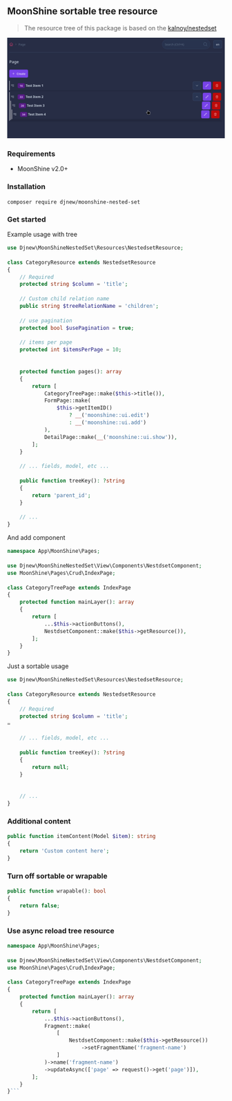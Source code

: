 ## MoonShine sortable tree resource

> The resource tree of this package is based on the [kalnoy/nestedset](https://github.com/lazychaser/laravel-nestedset)



<p align="center">
<a href="https://moonshine-laravel.com" target="_blank">
<img src="https://github.com/djnew/moonshine-nested-set/blob/master/art/screenshot.png">
</a>
</p>

### Requirements

- MoonShine v2.0+

### Installation

```shell
composer require djnew/moonshine-nested-set
```

### Get started

Example usage with tree

```php
use Djnew\MoonShineNestedSet\Resources\NestedsetResource;

class CategoryResource extends NestedsetResource
{
    // Required
    protected string $column = 'title';

    // Custom child relation name
    public string $treeRelationName = 'children';

    // use pagination
    protected bool $usePagination = true;

    // items per page
    protected int $itemsPerPage = 10;


    protected function pages(): array
    {
        return [
            CategoryTreePage::make($this->title()),
            FormPage::make(
                $this->getItemID()
                    ? __('moonshine::ui.edit')
                    : __('moonshine::ui.add')
            ),
            DetailPage::make(__('moonshine::ui.show')),
        ];
    }

    // ... fields, model, etc ...

    public function treeKey(): ?string
    {
        return 'parent_id';
    }

    // ...
}
```

And add component

```php
namespace App\MoonShine\Pages;

use Djnew\MoonShineNestedSet\View\Components\NestdsetComponent;
use MoonShine\Pages\Crud\IndexPage;

class CategoryTreePage extends IndexPage
{
    protected function mainLayer(): array
    {
        return [
            ...$this->actionButtons(),
            NestdsetComponent::make($this->getResource()),
        ];
    }
}

```

Just a sortable usage

```php
use Djnew\MoonShineNestedSet\Resources\NestedsetResource;

class CategoryResource extends NestedsetResource
{
    // Required
    protected string $column = 'title';
=

    // ... fields, model, etc ...

    public function treeKey(): ?string
    {
        return null;
    }


    // ...
}
```


### Additional content

```php
public function itemContent(Model $item): string
{
    return 'Custom content here';
}
```

### Turn off sortable or wrapable

```php
public function wrapable(): bool
{
    return false;
}

```

### Use async reload tree resource
```php
namespace App\MoonShine\Pages;

use Djnew\MoonShineNestedSet\View\Components\NestdsetComponent;
use MoonShine\Pages\Crud\IndexPage;

class CategoryTreePage extends IndexPage
{
    protected function mainLayer(): array
    {
        return [
            ...$this->actionButtons(),
            Fragment::make(
                [
                    NestdsetComponent::make($this->getResource())
                        ->setFragmentName('fragment-name')
                ]
            )->name('fragment-name')
            ->updateAsync(['page' => request()->get('page')]),
        ];
    }
}```